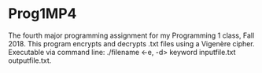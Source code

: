 # Prog1MP4

The fourth major programming assignment for my Programming 1 class, Fall 2018.
This program encrypts and decrypts .txt files using a Vigenère cipher.
Executable via command line: ./filename <-e, -d> keyword inputfile.txt outputfile.txt.
